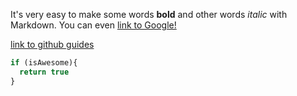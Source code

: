 <!--
# This is an 'h1' tag
### This is an 'h3' tag
###### This is an 'h6' tag
-->

It's very easy to make some words **bold** and other words *italic* with Markdown. You can even [link to Google!](http://google.com)

[link to github guides](https://guides.github.com/features/mastering-markdown/)

<!---
![GitHub Logo](/images/logo.png)
Format: ![Alt Text](url)
-->

```javascript
if (isAwesome){
  return true
}
```
